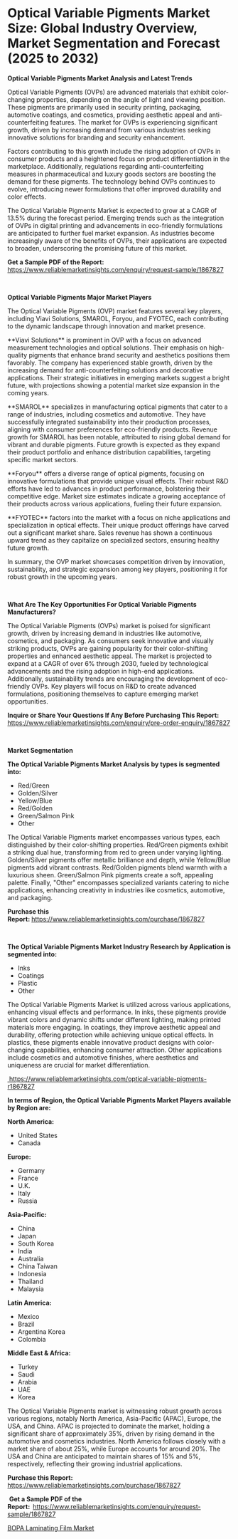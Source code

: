 <p><h1>Optical Variable Pigments Market Size: Global Industry Overview, Market Segmentation and Forecast (2025 to 2032)</h1></p><p><strong>Optical Variable Pigments Market Analysis and Latest Trends</strong></p>
<p><p>Optical Variable Pigments (OVPs) are advanced materials that exhibit color-changing properties, depending on the angle of light and viewing position. These pigments are primarily used in security printing, packaging, automotive coatings, and cosmetics, providing aesthetic appeal and anti-counterfeiting features. The market for OVPs is experiencing significant growth, driven by increasing demand from various industries seeking innovative solutions for branding and security enhancement.</p><p>Factors contributing to this growth include the rising adoption of OVPs in consumer products and a heightened focus on product differentiation in the marketplace. Additionally, regulations regarding anti-counterfeiting measures in pharmaceutical and luxury goods sectors are boosting the demand for these pigments. The technology behind OVPs continues to evolve, introducing newer formulations that offer improved durability and color effects.</p><p>The Optical Variable Pigments Market is expected to grow at a CAGR of 13.5% during the forecast period. Emerging trends such as the integration of OVPs in digital printing and advancements in eco-friendly formulations are anticipated to further fuel market expansion. As industries become increasingly aware of the benefits of OVPs, their applications are expected to broaden, underscoring the promising future of this market.</p></p>
<p><strong>Get a Sample PDF of the Report:&nbsp;</strong> <a href="https://www.reliablemarketinsights.com/enquiry/request-sample/1867827?utm_campaign=2118&utm_medium=2&utm_source=Github&utm_content=ia&utm_term=04022025&utm_id=optical-variable-pigments">https://www.reliablemarketinsights.com/enquiry/request-sample/1867827</a></p>
<p>&nbsp;</p>
<p><strong>Optical Variable Pigments Major Market Players</strong></p>
<p><p>The Optical Variable Pigments (OVP) market features several key players, including Viavi Solutions, SMAROL, Foryou, and FYOTEC, each contributing to the dynamic landscape through innovation and market presence.</p><p>**Viavi Solutions** is prominent in OVP with a focus on advanced measurement technologies and optical solutions. Their emphasis on high-quality pigments that enhance brand security and aesthetics positions them favorably. The company has experienced stable growth, driven by the increasing demand for anti-counterfeiting solutions and decorative applications. Their strategic initiatives in emerging markets suggest a bright future, with projections showing a potential market size expansion in the coming years.</p><p>**SMAROL** specializes in manufacturing optical pigments that cater to a range of industries, including cosmetics and automotive. They have successfully integrated sustainability into their production processes, aligning with consumer preferences for eco-friendly products. Revenue growth for SMAROL has been notable, attributed to rising global demand for vibrant and durable pigments. Future growth is expected as they expand their product portfolio and enhance distribution capabilities, targeting specific market sectors.</p><p>**Foryou** offers a diverse range of optical pigments, focusing on innovative formulations that provide unique visual effects. Their robust R&D efforts have led to advances in product performance, bolstering their competitive edge. Market size estimates indicate a growing acceptance of their products across various applications, fueling their future expansion.</p><p>**FYOTEC** factors into the market with a focus on niche applications and specialization in optical effects. Their unique product offerings have carved out a significant market share. Sales revenue has shown a continuous upward trend as they capitalize on specialized sectors, ensuring healthy future growth.</p><p>In summary, the OVP market showcases competition driven by innovation, sustainability, and strategic expansion among key players, positioning it for robust growth in the upcoming years.</p></p>
<p>&nbsp;</p>
<p><strong>What Are The Key Opportunities For Optical Variable Pigments Manufacturers?</strong></p>
<p><p>The Optical Variable Pigments (OVPs) market is poised for significant growth, driven by increasing demand in industries like automotive, cosmetics, and packaging. As consumers seek innovative and visually striking products, OVPs are gaining popularity for their color-shifting properties and enhanced aesthetic appeal. The market is projected to expand at a CAGR of over 6% through 2030, fueled by technological advancements and the rising adoption in high-end applications. Additionally, sustainability trends are encouraging the development of eco-friendly OVPs. Key players will focus on R&D to create advanced formulations, positioning themselves to capture emerging market opportunities.</p></p>
<p><strong>Inquire or Share Your Questions If Any Before Purchasing This Report:</strong> <a href="https://www.reliablemarketinsights.com/enquiry/pre-order-enquiry/1867827?utm_campaign=2118&utm_medium=2&utm_source=Github&utm_content=ia&utm_term=04022025&utm_id=optical-variable-pigments">https://www.reliablemarketinsights.com/enquiry/pre-order-enquiry/1867827</a></p>
<p>&nbsp;</p>
<p><strong>Market Segmentation</strong></p>
<p><strong>The Optical Variable Pigments Market Analysis by types is segmented into:</strong></p>
<p><ul><li>Red/Green</li><li>Golden/Silver</li><li>Yellow/Blue</li><li>Red/Golden</li><li>Green/Salmon Pink</li><li>Other</li></ul></p>
<p><p>The Optical Variable Pigments market encompasses various types, each distinguished by their color-shifting properties. Red/Green pigments exhibit a striking dual hue, transforming from red to green under varying lighting. Golden/Silver pigments offer metallic brilliance and depth, while Yellow/Blue pigments add vibrant contrasts. Red/Golden pigments blend warmth with a luxurious sheen. Green/Salmon Pink pigments create a soft, appealing palette. Finally, "Other" encompasses specialized variants catering to niche applications, enhancing creativity in industries like cosmetics, automotive, and packaging.</p></p>
<p><strong>Purchase this Report:&nbsp;</strong><a href="https://www.reliablemarketinsights.com/purchase/1867827?utm_campaign=2118&utm_medium=2&utm_source=Github&utm_content=ia&utm_term=04022025&utm_id=optical-variable-pigments">https://www.reliablemarketinsights.com/purchase/1867827</a></p>
<p>&nbsp;</p>
<p><strong>The Optical Variable Pigments Market Industry Research by Application is segmented into:</strong></p>
<p><ul><li>Inks</li><li>Coatings</li><li>Plastic</li><li>Other</li></ul></p>
<p><p>The Optical Variable Pigments Market is utilized across various applications, enhancing visual effects and performance. In inks, these pigments provide vibrant colors and dynamic shifts under different lighting, making printed materials more engaging. In coatings, they improve aesthetic appeal and durability, offering protection while achieving unique optical effects. In plastics, these pigments enable innovative product designs with color-changing capabilities, enhancing consumer attraction. Other applications include cosmetics and automotive finishes, where aesthetics and uniqueness are crucial for market differentiation.</p></p>
<p><a href="https://www.reliablemarketinsights.com/optical-variable-pigments-r1867827?utm_campaign=2118&utm_medium=2&utm_source=Github&utm_content=ia&utm_term=04022025&utm_id=optical-variable-pigments">&nbsp;https://www.reliablemarketinsights.com/optical-variable-pigments-r1867827</a></p>
<p><strong>In terms of Region, the Optical Variable Pigments Market Players available by Region are:</strong></p>
<p>
    <p> <strong> North America: </strong>
        <ul>
            <li>United States</li>
            <li>Canada</li>
        </ul>
        </p> 
    <p> <strong> Europe: </strong>
        <ul>
            <li>Germany</li>
            <li>France</li>
            <li>U.K.</li>
            <li>Italy</li>
            <li>Russia</li>
        </ul>
        </p> 
    <p> <strong> Asia-Pacific: </strong>
        <ul>
            <li>China</li>
            <li>Japan</li>
            <li>South Korea</li>
            <li>India</li>
            <li>Australia</li>
            <li>China Taiwan</li>
            <li>Indonesia</li>
            <li>Thailand</li>
            <li>Malaysia</li>
        </ul>
        </p> 
    <p> <strong> Latin America: </strong>
        <ul>
            <li>Mexico</li>
            <li>Brazil</li>
            <li>Argentina Korea</li>
            <li>Colombia</li>
        </ul>
        </p> 
    <p> <strong> Middle East & Africa: </strong>
        <ul>
            <li>Turkey</li>
            <li>Saudi</li>
            <li>Arabia</li>
            <li>UAE</li>
            <li>Korea</li>
        </ul>
    </p>
    </p>
<p><p>The Optical Variable Pigments market is witnessing robust growth across various regions, notably North America, Asia-Pacific (APAC), Europe, the USA, and China. APAC is projected to dominate the market, holding a significant share of approximately 35%, driven by rising demand in the automotive and cosmetics industries. North America follows closely with a market share of about 25%, while Europe accounts for around 20%. The USA and China are anticipated to maintain shares of 15% and 5%, respectively, reflecting their growing industrial applications.</p></p>
<p><strong>Purchase this Report: </strong><a href="https://www.reliablemarketinsights.com/purchase/1867827?utm_campaign=2118&utm_medium=2&utm_source=Github&utm_content=ia&utm_term=04022025&utm_id=optical-variable-pigments">https://www.reliablemarketinsights.com/purchase/1867827</a></p>
<p>&nbsp;<strong>Get a Sample PDF of the Report:&nbsp;&nbsp;</strong><a href="https://www.reliablemarketinsights.com/enquiry/request-sample/1867827?utm_campaign=2118&utm_medium=2&utm_source=Github&utm_content=ia&utm_term=04022025&utm_id=optical-variable-pigments">https://www.reliablemarketinsights.com/enquiry/request-sample/1867827</a></p>
<p><strong></strong></p>
<p><p><a href="https://github.com/sca704osol/Market-Research-Report-List-1/blob/main/bopa-laminating-film-market.md?utm_campaign=2118&utm_medium=2&utm_source=Github&utm_content=ia&utm_term=04022025&utm_id=optical-variable-pigments">BOPA Laminating Film Market</a></p></p>